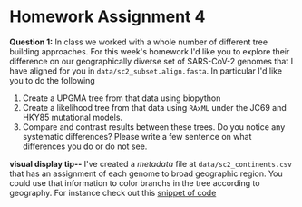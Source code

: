 # Homework Assignment 4
**Question 1:** In class we worked with a whole number of different tree building approaches. For this week's homework I'd like you to explore their difference on our geographically diverse set of SARS-CoV-2 genomes that I have aligned for you in `data/sc2_subset.align.fasta`. In particular I'd like you to do the following

1. Create a UPGMA tree from that data using biopython
2. Create a likelihood tree from that data using `RAxML` under the JC69 and HKY85 mutational models.
3. Compare and contrast results between these trees. Do you notice any systematic differences? Please write a few sentence on what differences you do or do not see.

**visual display tip--** I've created a _metadata_ file at `data/sc2_continents.csv` that has an assignment of each genome to broad geographic region. You could use that information to color branchs in the tree according to geography. For instance check out this [snippet of code](https://gist.github.com/andrewkern/3ff23e8f86b92de409c429230f40f926)
